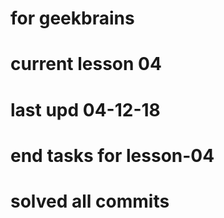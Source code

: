 # for geekbrains
# current lesson 04
# last upd 04-12-18
# end tasks for lesson-04
# solved all commits
